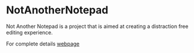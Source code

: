 # NotAnotherNotepad

Not Another Notepad is a project that is aimed at creating a distraction free editing experience.

For complete details [webpage](http://ntanthrnp.sourceforge.net/)
